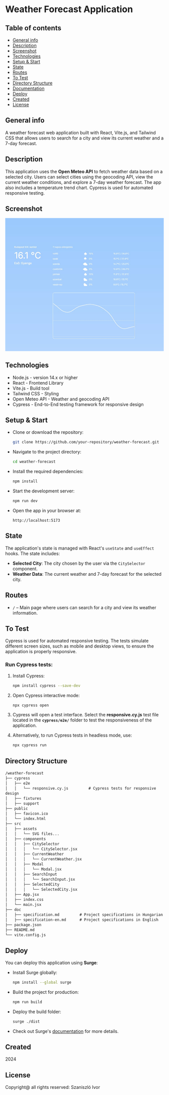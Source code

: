 # Weather Forecast Application

## Table of contents
* [General info](#general-info)
* [Description](#description)
* [Screenshot](#screenshot)
* [Technologies](#technologies)
* [Setup & Start](#setup)
* [State](#state)
* [Routes](#routes)
* [To Test](#to-test)
* [Directory Structure](#directory-structure)
* [Documentation](#documentation)
* [Deploy](#deploy)
* [Created](#created)
* [License](#license)

## General info <a id="general-info"></a>

A weather forecast web application built with React, Vite.js, and Tailwind CSS that allows users to search for a city and view its current weather and a 7-day forecast.

## Description <a id="description"></a>

This application uses the **Open Meteo API** to fetch weather data based on a selected city. Users can select cities using the geocoding API, view the current weather conditions, and explore a 7-day weather forecast. The app also includes a temperature trend chart. Cypress is used for automated responsive testing.

## Screenshot <a id="screenshot"></a>

![Weather Forecast](./public/weather-app-screenshot.jpg)

## Technologies <a id="technologies"></a>

* Node.js - version 14.x or higher
* React - Frontend Library
* Vite.js - Build tool
* Tailwind CSS - Styling
* Open Meteo API - Weather and geocoding API
* Cypress - End-to-End testing framework for responsive design

## Setup & Start <a id="setup"></a>

* Clone or download the repository:

    ```sh
    git clone https://github.com/your-repository/weather-forecast.git
    ```

* Navigate to the project directory:

    ```sh
    cd weather-forecast
    ```

* Install the required dependencies:

    ```sh
    npm install
    ```

* Start the development server:

    ```sh
    npm run dev
    ```

* Open the app in your browser at:

    ```plaintext
    http://localhost:5173
    ```

## State <a id="state"></a>

The application's state is managed with React's `useState` and `useEffect` hooks. The state includes:
- **Selected City**: The city chosen by the user via the `CitySelector` component.
- **Weather Data**: The current weather and 7-day forecast for the selected city.

## Routes <a id="routes"></a>

- `/` – Main page where users can search for a city and view its weather information.

## To Test <a id="to-test"></a>

Cypress is used for automated responsive testing. The tests simulate different screen sizes, such as mobile and desktop views, to ensure the application is properly responsive.

### Run Cypress tests:

1. Install Cypress:

    ```sh
    npm install cypress --save-dev
    ```

2. Open Cypress interactive mode:

    ```sh
    npx cypress open
    ```

3. Cypress will open a test interface. Select the **responsive.cy.js** test file located in the **`cypress/e2e/`** folder to test the responsiveness of the application.

4. Alternatively, to run Cypress tests in headless mode, use:

    ```sh
    npx cypress run
    ```

## Directory Structure <a id="directory-structure"></a>

```plaintext
/weather-forecast
├── cypress
│   ├── e2e
│   │   └── responsive.cy.js         # Cypress tests for responsive design
│   ├── fixtures
│   ├── support
├── public
│   ├── favicon.ico
│   └── index.html
├── src
│   ├── assets
│   │   └── SVG files...
│   ├── components
│   │   ├── CitySelector
│   │   │   └── CitySelector.jsx
│   │   ├── CurrentWeather
│   │   │   └── CurrentWeather.jsx
│   │   ├── Modal
│   │   │   └── Modal.jsx
│   │   ├── SearchInput
│   │   │   └── SearchInput.jsx
│   │   ├── SelectedCity
│   │   │   └── SelectedCity.jsx
│   ├── App.jsx
│   ├── index.css
│   └── main.jsx
├── doc
│   ├── specification.md         # Project specifications in Hungarian
│   ├── specification-en.md      # Project specifications in English
├── package.json
├── README.md
└── vite.config.js

```

## Deploy <a id="deploy"></a>

You can deploy this application using **Surge**:

* Install Surge globally:

    ```sh
    npm install --global surge
    ```

* Build the project for production:

    ```sh
    npm run build
    ```

* Deploy the build folder:

    ```sh
    surge ./dist
    ```

* Check out Surge's [documentation](https://surge.sh/) for more details.

## Created <a id="created"></a>

2024

## License <a id="license"></a>

Copyright@ all rights reserved: Szaniszló Ivor
